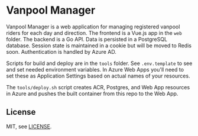# Vanpool Manager

Vanpool Manager is a web application for managing registered vanpool riders for
each day and direction. The frontend is a Vue.js app in the `web` folder. The
backend is a Go API. Data is persisted in a PostgreSQL database. Session state
is maintained in a cookie but will be moved to Redis soon. Authentication is
handled by Azure AD.

Scripts for build and deploy are in the `tools` folder. See `.env.template` to
see and set needed environment variables. In Azure Web Apps you'll need to set
these as Application Settings based on actual names of your resources.

The `tools/deploy.sh` script creates ACR, Postgres, and Web App resources in
Azure and pushes the built container from this repo to the Web App.

## License

MIT, see [LICENSE](./LICENSE).

